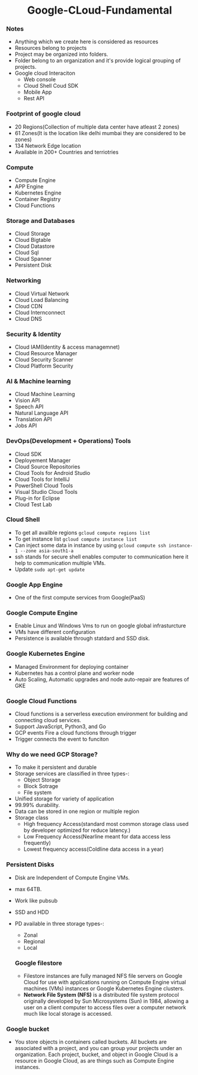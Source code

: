 <h1 align='center'> Google-CLoud-Fundamental</h1>

### Notes
- Anything which we create here is considered as resources
- Resources belong to projects
- Project may be organized into folders.
- Folder belong to an organization and it's provide logical grouping of projects.
- Google cloud Interaciton
  - Web console
  - Cloud Shell Coud SDK
  - Mobile App
  - Rest API

### Footprint of google cloud
- 20 Regions(Collection of multiple data center have atleast 2 zones)
- 61 Zones(It is the location like delhi mumbai they are considered to be zones)
- 134 Network Edge location
- Available in 200+ Countries and terriotries

### Compute
- Compute Engine
- APP Engine
- Kubernetes Engine
- Container Registry
- Cloud Functions

### Storage and Databases
- Cloud Storage
- Cloud Bigtable
- Cloud Datastore
- Cloud Sql
- Cloud Spanner
- Persistent Disk

### Networking
- Cloud Virtual Network
- Cloud Load Balancing
- Cloud CDN
- Cloud Internconnect
- Cloud DNS

### Security & Identity
- Cloud IAM(Identity & access managemnet)
- Cloud Resource Manager
- Cloud Security Scanner
- Cloud Platform Security

### AI  & Machine learning
- Cloud Machine Learning 
- Vision API
- Speech API
- Natural Language API
- Translation API
- Jobs API

### DevOps(Development + Operations) Tools
- Cloud SDK
- Deployement Manager
- Cloud Source Repositories
- Cloud Tools for Android Studio
- Cloud Tools for IntelliJ
- PowerShell Cloud Tools
- Visual Studio Cloud Tools
- Plug-in for Eclipse 
- Cloud Test Lab

### Cloud Shell

- To get all availble regions ```gcloud compute regions list```
- To get instance list ```gcloud compute instance list```
- Can inject some data in instance by using ```gcloud compute ssh instance-1 --zone asia-south1-a```
- ssh stands for secure shell enables computer to communication here it help to communication multiple VMs.
- Update ```sudo apt-get update```

### Google App Engine

- One of the first compute services from Google(PaaS)

### Google Compute Engine

- Enable Linux and Windows Vms to run on google global infrasturcture
- VMs have different configuration
- Persistence is available through statdard and SSD disk.

### Google Kubernetes Engine

- Managed Environment for deploying container
- Kubernetes has a control plane and worker node
- Auto Scaling, Automatic upgrades and node auto-repair are features of GKE

### Google Cloud Functions

- Cloud functions is a serverless execution environment for building and connecting cloud services.
- Support JavaScript, Python3, and Go
- GCP events Fire a cloud functions through trigger
- Trigger connects the event to funciton

### Why do we need GCP Storage?

- To make it persistent and durable
- Storage services are classified in three types-: 
  - Object Storage
  - Block Sotrage
  - File system
- Unified storage for variety of application
- 99.99% durability.
- Data can be stored in one region or multiple region
- Storage class
  - High frequency Access(standard most common storage class used by developer optimized for reduce latency.)
  - Low Frequency Access(Nearline meant for data access less frequently)
  - Lowest frequency access(Coldline data access in a year)
  
### Persistent Disks

- Disk are Independent of Compute Engine VMs.
- max 64TB.
- Work like pubsub
- SSD and HDD
- PD available in three storage types-:
  - Zonal
  - Regional
  - Local
  
  ### Google filestore
  
  - Filestore instances are fully managed NFS file servers on Google Cloud for use with applications running on Compute Engine virtual machines (VMs) instances or Google Kubernetes Engine clusters.
  - **Network File System (NFS)** is a distributed file system protocol originally developed by Sun Microsystems (Sun) in 1984, allowing a user on a client computer to access files over a computer network much like local storage is accessed.

### Google bucket

- You store objects in containers called buckets. All buckets are associated with a project, and you can group your projects under an organization. Each project, bucket, and object in Google Cloud is a resource in Google Cloud, as are things such as Compute Engine instances.
